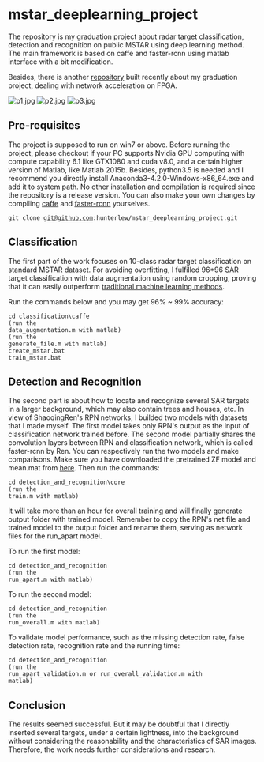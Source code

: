 mstar_deeplearning_project
==========================
The repository is my graduation project about radar target classification, detection and recognition on public MSTAR using deep learning method. The main framework is based on caffe and faster-rcnn using matlab interface with a bit modification. 

Besides, there is another [repository](https://github.com/hunterlew/convolution_network_on_FPGA) built recently about my graduation project, dealing with network acceleration on FPGA.

![p1.jpg](https://github.com/hunterlew/mstar_deeplearning_project/blob/master/detection_and_recognition/p1.jpg)
![p2.jpg](https://github.com/hunterlew/mstar_deeplearning_project/blob/master/detection_and_recognition/p2.jpg)
![p3.jpg](https://github.com/hunterlew/mstar_deeplearning_project/blob/master/detection_and_recognition/p3.jpg)

Pre-requisites
--------------
The project is supposed to run on win7 or above. Before running the project, please checkout if your PC supports Nvidia GPU computing with compute capability 6.1 like GTX1080 and cuda v8.0, and a certain higher version of Matlab, like Matlab 2015b. Besides, python3.5 is needed and I recommend you directly install Anaconda3-4.2.0-Windows-x86_64.exe and add it to system path. No other installation and compilation is required since the repository is a release version. You can also make your own changes by compiling [caffe](https://github.com/BVLC/caffe/tree/windows) and [faster-rcnn](https://github.com/ShaoqingRen/faster_rcnn) yourselves. 

<code>git clone git@github.com:hunterlew/mstar_deeplearning_project.git</code>

Classification
--------------
The first part of the work focuses on 10-class radar target classification on standard MSTAR dataset. For avoiding overfitting, I fulfilled 96*96 SAR target classification with data augmentation using random cropping, proving that it can easily outperform [traditional machine learning methods](https://github.com/hunterlew/mstar_with_machine_learning). 

Run the commands below and you may get 96% ~ 99% accuracy:

<code>cd classification\caffe</code><br />
<code>(run the data_augmentation.m with matlab)</code><br />
<code>(run the generate_file.m with matlab)</code><br />
<code>create_mstar.bat</code><br />
<code>train_mstar.bat</code><br />

Detection and Recognition
-------------------------
The second part is about how to locate and recognize several SAR targets in a larger background, which may also contain trees and houses, etc. In view of ShaoqingRen's RPN networks, I builded two models with datasets that I made myself. The first model takes only RPN's output as the input of classification network trained before. The second model partially shares the convolution layers between RPN and classification network, which is called faster-rcnn by Ren. You can respectively run the two models and make comparisons. Make sure you have downloaded the pretrained ZF model and mean.mat from [here](https://github.com/ShaoqingRen/faster_rcnn). Then run the commands:

<code>cd detection_and_recognition\core</code><br />
<code>(run the train.m with matlab)</code><br />

It will take more than an hour for overall training and will finally generate output folder with trained model. Remember to copy the RPN's net file and trained model to the output folder and rename them, serving as network files for the run_apart model. 

To run the first model:

<code>cd detection_and_recognition</code><br />
<code>(run the run_apart.m with matlab)</code><br />

To run the second model:

<code>cd detection_and_recognition</code><br />
<code>(run the run_overall.m with matlab)</code><br />

To validate model performance, such as the missing detection rate, false detection rate, recognition rate and the running time:

<code>cd detection_and_recognition</code><br />
<code>(run the run_apart_validation.m or run_overall_validation.m with matlab)</code><br />

Conclusion
----------
The results seemed successful. But it may be doubtful that I directly inserted several targets, under a certain lightness, into the background without considering the reasonability and the characteristics of SAR images. Therefore, the work needs further considerations and research. 

